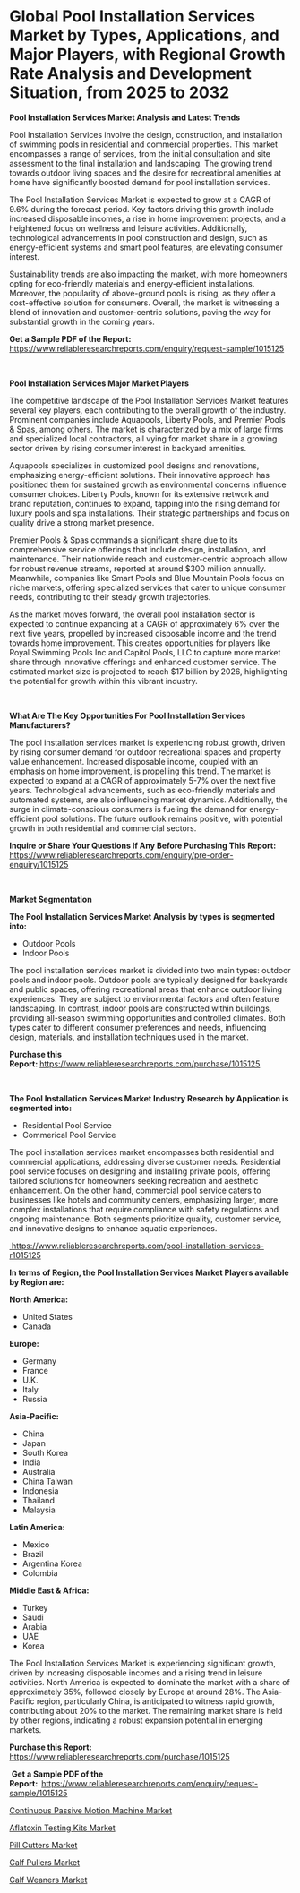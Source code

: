 <p><h1>Global Pool Installation Services Market by Types, Applications, and Major Players, with Regional Growth Rate Analysis and Development Situation, from 2025 to 2032</h1></p><p><strong>Pool Installation Services Market Analysis and Latest Trends</strong></p>
<p><p>Pool Installation Services involve the design, construction, and installation of swimming pools in residential and commercial properties. This market encompasses a range of services, from the initial consultation and site assessment to the final installation and landscaping. The growing trend towards outdoor living spaces and the desire for recreational amenities at home have significantly boosted demand for pool installation services.</p><p>The Pool Installation Services Market is expected to grow at a CAGR of 9.6% during the forecast period. Key factors driving this growth include increased disposable incomes, a rise in home improvement projects, and a heightened focus on wellness and leisure activities. Additionally, technological advancements in pool construction and design, such as energy-efficient systems and smart pool features, are elevating consumer interest. </p><p>Sustainability trends are also impacting the market, with more homeowners opting for eco-friendly materials and energy-efficient installations. Moreover, the popularity of above-ground pools is rising, as they offer a cost-effective solution for consumers. Overall, the market is witnessing a blend of innovation and customer-centric solutions, paving the way for substantial growth in the coming years.</p></p>
<p><strong>Get a Sample PDF of the Report:&nbsp;</strong> <a href="https://www.reliableresearchreports.com/enquiry/request-sample/1015125?utm_campaign=8&utm_medium=2&utm_source=Github&utm_content=ia&utm_term=06032025&utm_id=pool-installation-services">https://www.reliableresearchreports.com/enquiry/request-sample/1015125</a></p>
<p>&nbsp;</p>
<p><strong>Pool Installation Services Major Market Players</strong></p>
<p><p>The competitive landscape of the Pool Installation Services Market features several key players, each contributing to the overall growth of the industry. Prominent companies include Aquapools, Liberty Pools, and Premier Pools & Spas, among others. The market is characterized by a mix of large firms and specialized local contractors, all vying for market share in a growing sector driven by rising consumer interest in backyard amenities.</p><p>Aquapools specializes in customized pool designs and renovations, emphasizing energy-efficient solutions. Their innovative approach has positioned them for sustained growth as environmental concerns influence consumer choices. Liberty Pools, known for its extensive network and brand reputation, continues to expand, tapping into the rising demand for luxury pools and spa installations. Their strategic partnerships and focus on quality drive a strong market presence.</p><p>Premier Pools & Spas commands a significant share due to its comprehensive service offerings that include design, installation, and maintenance. Their nationwide reach and customer-centric approach allow for robust revenue streams, reported at around $300 million annually. Meanwhile, companies like Smart Pools and Blue Mountain Pools focus on niche markets, offering specialized services that cater to unique consumer needs, contributing to their steady growth trajectories.</p><p>As the market moves forward, the overall pool installation sector is expected to continue expanding at a CAGR of approximately 6% over the next five years, propelled by increased disposable income and the trend towards home improvement. This creates opportunities for players like Royal Swimming Pools Inc and Capitol Pools, LLC to capture more market share through innovative offerings and enhanced customer service. The estimated market size is projected to reach $17 billion by 2026, highlighting the potential for growth within this vibrant industry.</p></p>
<p>&nbsp;</p>
<p><strong>What Are The Key Opportunities For Pool Installation Services Manufacturers?</strong></p>
<p><p>The pool installation services market is experiencing robust growth, driven by rising consumer demand for outdoor recreational spaces and property value enhancement. Increased disposable income, coupled with an emphasis on home improvement, is propelling this trend. The market is expected to expand at a CAGR of approximately 5-7% over the next five years. Technological advancements, such as eco-friendly materials and automated systems, are also influencing market dynamics. Additionally, the surge in climate-conscious consumers is fueling the demand for energy-efficient pool solutions. The future outlook remains positive, with potential growth in both residential and commercial sectors.</p></p>
<p><strong>Inquire or Share Your Questions If Any Before Purchasing This Report:</strong> <a href="https://www.reliableresearchreports.com/enquiry/pre-order-enquiry/1015125?utm_campaign=8&utm_medium=2&utm_source=Github&utm_content=ia&utm_term=06032025&utm_id=pool-installation-services">https://www.reliableresearchreports.com/enquiry/pre-order-enquiry/1015125</a></p>
<p>&nbsp;</p>
<p><strong>Market Segmentation</strong></p>
<p><strong>The Pool Installation Services Market Analysis by types is segmented into:</strong></p>
<p><ul><li>Outdoor Pools</li><li>Indoor Pools</li></ul></p>
<p><p>The pool installation services market is divided into two main types: outdoor pools and indoor pools. Outdoor pools are typically designed for backyards and public spaces, offering recreational areas that enhance outdoor living experiences. They are subject to environmental factors and often feature landscaping. In contrast, indoor pools are constructed within buildings, providing all-season swimming opportunities and controlled climates. Both types cater to different consumer preferences and needs, influencing design, materials, and installation techniques used in the market.</p></p>
<p><strong>Purchase this Report:&nbsp;</strong><a href="https://www.reliableresearchreports.com/purchase/1015125?utm_campaign=8&utm_medium=2&utm_source=Github&utm_content=ia&utm_term=06032025&utm_id=pool-installation-services">https://www.reliableresearchreports.com/purchase/1015125</a></p>
<p>&nbsp;</p>
<p><strong>The Pool Installation Services Market Industry Research by Application is segmented into:</strong></p>
<p><ul><li>Residential Pool Service</li><li>Commerical Pool Service</li></ul></p>
<p><p>The pool installation services market encompasses both residential and commercial applications, addressing diverse customer needs. Residential pool service focuses on designing and installing private pools, offering tailored solutions for homeowners seeking recreation and aesthetic enhancement. On the other hand, commercial pool service caters to businesses like hotels and community centers, emphasizing larger, more complex installations that require compliance with safety regulations and ongoing maintenance. Both segments prioritize quality, customer service, and innovative designs to enhance aquatic experiences.</p></p>
<p><a href="https://www.reliableresearchreports.com/pool-installation-services-r1015125?utm_campaign=8&utm_medium=2&utm_source=Github&utm_content=ia&utm_term=06032025&utm_id=pool-installation-services">&nbsp;https://www.reliableresearchreports.com/pool-installation-services-r1015125</a></p>
<p><strong>In terms of Region, the Pool Installation Services Market Players available by Region are:</strong></p>
<p>
    <p> <strong> North America: </strong>
        <ul>
            <li>United States</li>
            <li>Canada</li>
        </ul>
        </p> 
    <p> <strong> Europe: </strong>
        <ul>
            <li>Germany</li>
            <li>France</li>
            <li>U.K.</li>
            <li>Italy</li>
            <li>Russia</li>
        </ul>
        </p> 
    <p> <strong> Asia-Pacific: </strong>
        <ul>
            <li>China</li>
            <li>Japan</li>
            <li>South Korea</li>
            <li>India</li>
            <li>Australia</li>
            <li>China Taiwan</li>
            <li>Indonesia</li>
            <li>Thailand</li>
            <li>Malaysia</li>
        </ul>
        </p> 
    <p> <strong> Latin America: </strong>
        <ul>
            <li>Mexico</li>
            <li>Brazil</li>
            <li>Argentina Korea</li>
            <li>Colombia</li>
        </ul>
        </p> 
    <p> <strong> Middle East & Africa: </strong>
        <ul>
            <li>Turkey</li>
            <li>Saudi</li>
            <li>Arabia</li>
            <li>UAE</li>
            <li>Korea</li>
        </ul>
    </p>
    </p>
<p><p>The Pool Installation Services Market is experiencing significant growth, driven by increasing disposable incomes and a rising trend in leisure activities. North America is expected to dominate the market with a share of approximately 35%, followed closely by Europe at around 28%. The Asia-Pacific region, particularly China, is anticipated to witness rapid growth, contributing about 20% to the market. The remaining market share is held by other regions, indicating a robust expansion potential in emerging markets.</p></p>
<p><strong>Purchase this Report: </strong><a href="https://www.reliableresearchreports.com/purchase/1015125?utm_campaign=8&utm_medium=2&utm_source=Github&utm_content=ia&utm_term=06032025&utm_id=pool-installation-services">https://www.reliableresearchreports.com/purchase/1015125</a></p>
<p>&nbsp;<strong>Get a Sample PDF of the Report:&nbsp;&nbsp;</strong><a href="https://www.reliableresearchreports.com/enquiry/request-sample/1015125?utm_campaign=8&utm_medium=2&utm_source=Github&utm_content=ia&utm_term=06032025&utm_id=pool-installation-services">https://www.reliableresearchreports.com/enquiry/request-sample/1015125</a></p>
<p><strong></strong></p>
<p><p><a href="https://github.com/braisykhwezi/Market-Research-Report-List-1/blob/main/continuous-passive-motion-machine-market.md?utm_campaign=8&utm_medium=2&utm_source=Github&utm_content=ia&utm_term=06032025&utm_id=pool-installation-services">Continuous Passive Motion Machine Market</a></p><p><a href="https://github.com/maseykokosq1/Market-Research-Report-List-1/blob/main/aflatoxin-testing-kits-market.md?utm_campaign=8&utm_medium=2&utm_source=Github&utm_content=ia&utm_term=06032025&utm_id=pool-installation-services">Aflatoxin Testing Kits Market</a></p><p><a href="https://github.com/shrebasokib/Market-Research-Report-List-1/blob/main/pill-cutters-market.md?utm_campaign=8&utm_medium=2&utm_source=Github&utm_content=ia&utm_term=06032025&utm_id=pool-installation-services">Pill Cutters Market</a></p><p><a href="https://github.com/marteionun0/Market-Research-Report-List-1/blob/main/calf-pullers-market.md?utm_campaign=8&utm_medium=2&utm_source=Github&utm_content=ia&utm_term=06032025&utm_id=pool-installation-services">Calf Pullers Market</a></p><p><a href="https://github.com/lugnabirue/Market-Research-Report-List-1/blob/main/calf-weaners-market.md?utm_campaign=8&utm_medium=2&utm_source=Github&utm_content=ia&utm_term=06032025&utm_id=pool-installation-services">Calf Weaners Market</a></p></p>